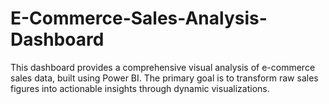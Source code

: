 # E-Commerce-Sales-Analysis-Dashboard
This dashboard provides a comprehensive visual analysis of e-commerce sales data, built using Power BI. The primary goal is to transform raw sales figures into actionable insights through dynamic visualizations.
